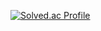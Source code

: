 [![Solved.ac Profile](http://mazassumnida.wtf/api/v2/generate_badge?boj=joker1251)](https://solved.ac/joker1251/)
